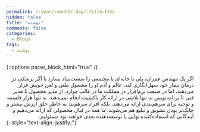 ```yaml
---
permalink: /:year/:month/:day/:title.html
hidden: false
title: "نوشته"
comments: false
categories:
  - Blogs
tags:
  - نوشته
---
```


{::options parse_block_html="true" /}
<div dir='rtl' align='right'>
اگر یک مهندس عمران، پلی یا خانه‌ای یا مجتمعی را سست‌بنیاد بسازد یا اگر پزشکی در درمان بیمار خود سهل‌انگاری کند، عالم و آدم او را مشمول طعن و لعن خویش قرار می‌دهند، اما در صنعت نرم‌افزار در مملکت ما در غالب موارد، از مدیر محصول تا مدیر فنی تا برنامه‌نویس نه تنها تلاشی در ارائه کار باکیفیت انجام نمی‌دهند، نه تنها هزار فلسفه و توجیه برای  سرهم‌بندی ارائه می‌دهند، بلکه افراد سرهم‌بند به خاطر خلق  ارزش بیشتر و چابک‌تر بودن تشویق و تبلیغ هم می‌شوند.
ما همه در قبال محصولی که ارائه می‌دهیم و آیندگانی که استفاده‌کننده نهایی یا توسعه‌دهنده بعدی خواهند بود مسئولیم.
</div>
{: style="text-align: justify;"}